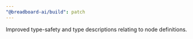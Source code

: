 ```yaml
---
"@breadboard-ai/build": patch
---
```


Improved type-safety and type descriptions relating to node definitions.
